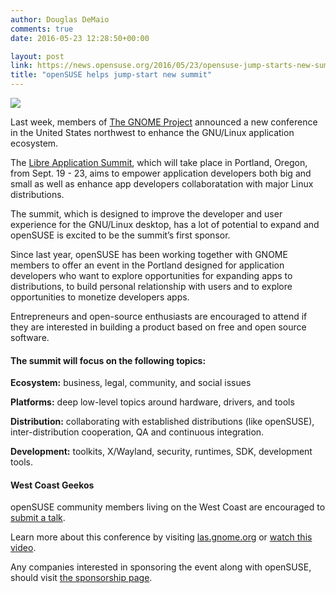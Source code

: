 ```yaml
---
author: Douglas DeMaio
comments: true
date: 2016-05-23 12:28:50+00:00

layout: post
link: https://news.opensuse.org/2016/05/23/opensuse-jump-starts-new-summit/
title: "openSUSE helps jump-start new summit"
---
```

![](https://www.gnome.org/wp-content/uploads/2016/05/Tilikum_Crossing_Jan_2015.jpg)

Last week, members of [The GNOME Project](https://www.gnome.org/) announced a new conference in the United States northwest to enhance the GNU/Linux application ecosystem.

The [Libre Application Summit](http://las.gnome.org/), which will take place in Portland, Oregon, from Sept. 19 - 23, aims to empower application developers both big and small as well as enhance app developers collaboratation with major Linux distributions.

The summit, which is designed to improve the developer and user experience for the GNU/Linux desktop, has a lot of potential to expand and openSUSE is excited to be the summit’s first sponsor.

Since last year, openSUSE has been working together with GNOME members to offer an event in the Portland designed for application developers who want to explore opportunities for expanding apps to distributions, to build personal relationship with users and to explore opportunities to monetize developers apps.

<!-- more -->Entrepreneurs and open-source enthusiasts are encouraged to attend if they are interested in building a product based on free and open source software.


#### The summit will focus on the following topics:


**Ecosystem:** business, legal, community, and social issues

**Platforms:** deep low-level topics around hardware, drivers, and tools

**Distribution:** collaborating with established distributions (like openSUSE), inter-distribution cooperation, QA and continuous integration.

**Development:** toolkits, X/Wayland, security, runtimes, SDK, development tools.


#### West Coast Geekos


openSUSE community members living on the West Coast are encouraged to [submit a talk](http://las.gnome.org/submit-your-talk/).

Learn more about this conference by visiting [las.gnome.org](http://las.gnome.org/) or [watch this video](https://youtu.be/oDkvBcNJaIg?t=32m23s).

Any companies interested in sponsoring the event along with openSUSE, should visit [the sponsorship page](http://las.gnome.org/sponsors/sponsorship-opportunities/).		
